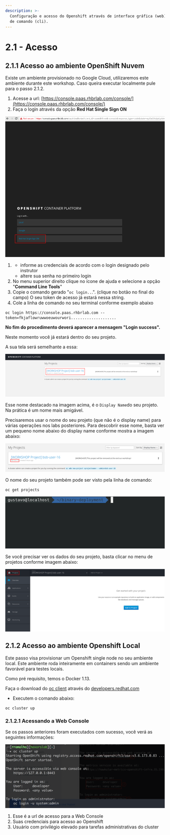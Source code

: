 ```yaml
---
description: >-
  Configuração e acesso do Openshift através de interface gráfica (web) e linha
  de comando (cli).
---
```


# 2.1 - Acesso

## 2.1.1 Acesso ao ambiente OpenShift Nuvem

Existe um ambiente provisionado no Google Cloud, utilizaremos este ambiente durante este workshop. Caso queira executar localmente pule para o passo 2.1.2.

1. Acesse a url: [https://console.paas.rhbrlab.com/console/](https://console.paas.rhbrlab.com/console/)
2. Faça o login através da opção **Red Hat Single Sign ON**

![](../.gitbook/assets/selection_207%20%281%29.png)

1. * informe as credenciais de acordo com o login designado pelo instrutor
   * altere sua senha no primeiro login 
2. No menu superior direito clique no ícone de ajuda e selecione a opção "**Command Line Tools**"
3. Copie o comando gerado "`oc login..`.". \(clique no botão no final do campo\) O seu token de acesso já estará nessa string.
4. Cole a linha de comando no seu terminal conforme exemplo abaixo

```text
oc login https://console.paas.rhbrlab.com --token=fkjaflowruwwoeuwourwori....................
```

**No fim do procedimento deverá aparecer a mensagem "Login success".**

Neste momento você já estará dentro do seu projeto.

A sua tela será semelhante a essa:

![](../.gitbook/assets/selection_202%20%281%29.png)

Esse nome destacado na imagem acima, é o `Display Name`do seu projeto. Na prática é um nome mais amigável.

Precisaremos usar o nome do seu projeto \(que não é o display name\) para várias operações nos labs posteriores. Para descobrir esse nome, basta ver um pequeno nome abaixo do display name conforme mostra a imagem abaixo:

![](../.gitbook/assets/selection_203.png)

O nome do seu projeto também pode ser visto pela linha de comando:

```text
oc get projects
```

![](../.gitbook/assets/oc-get-projects.gif)

Se você precisar ver os dados do seu projeto, basta clicar no menu de projetos conforme imagem abaixo:

![](../.gitbook/assets/selection_204.png)

## 2.1.2 Acesso ao ambiente Openshift Local

Este passo visa provisionar um Openshift single node no seu ambiente local. Este ambiente roda inteiramente em containers sendo um ambiente favorável para testes locais.

Como pré requisito, temos o Docker 1.13.

Faça o download do [oc client](https://developers.redhat.com/products/openshift/download/) através do [developers.redhat.com](https://developers.redhat.com/products/openshift/download/)

* Executem o comando abaixo:

```text
oc cluster up
```

### 2.1.2.1 Acessando a Web Console

Se os passos anteriores foram executados com sucesso, você verá as seguintes informações:

![](../.gitbook/assets/oc-cluster-up.png)



1. Esse é a url de acesso para a Web Console
2. Suas credenciais para acesso ao Openshift
3. Usuário com privilégio elevado para tarefas administrativas do cluster

